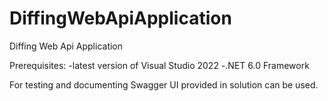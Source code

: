 # DiffingWebApiApplication
Diffing Web Api Application

Prerequisites:
-latest version of Visual Studio 2022
-.NET 6.0 Framework

For testing and documenting Swagger UI provided in solution can be used.
